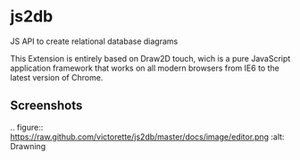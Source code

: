 js2db
=====
JS API to create relational database diagrams

This Extension is entirely based on Draw2D touch, wich is a pure JavaScript application framework that works on all modern browsers from IE6 to the latest version of Chrome.

Screenshots
-----------

.. figure:: https://raw.github.com/victorette/js2db/master/docs/image/editor.png
   :alt: Drawning
